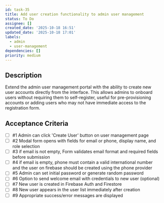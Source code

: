 ```yaml
---
id: task-35
title: Add user creation functionality to admin user management
status: To Do
assignee: []
created_date: '2025-10-18 16:51'
updated_date: '2025-10-18 17:01'
labels:
  - admin
  - user-management
dependencies: []
priority: medium
---
```


## Description

<!-- SECTION:DESCRIPTION:BEGIN -->
Extend the admin user management portal with the ability to create new user accounts directly from the interface. This allows admins to onboard users without requiring them to self-register, useful for pre-provisioning accounts or adding users who may not have immediate access to the registration form.
<!-- SECTION:DESCRIPTION:END -->

## Acceptance Criteria
<!-- AC:BEGIN -->
- [ ] #1 Admin can click 'Create User' button on user management page
- [ ] #2 Modal form opens with fields for email or phone, display name, and role selection
- [ ] #3 if email is not empty, Form validates email format and required fields before submission
- [ ] #4 if email is empty, phone must contain a valid international number and the user on firebase should be created using the phone provider
- [ ] #5 Admin can set initial password or generate random password
- [ ] #6 Option to send welcome email with credentials to new user (optional)
- [ ] #7 New user is created in Firebase Auth and Firestore
- [ ] #8 New user appears in the user list immediately after creation
- [ ] #9 Appropriate success/error messages are displayed

<!-- AC:END -->
